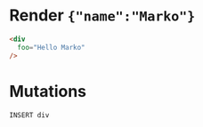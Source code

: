 # Render `{"name":"Marko"}`

```html
<div
  foo="Hello Marko"
/>
```

# Mutations
```
INSERT div
```